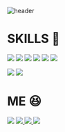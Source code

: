 ![header](https://capsule-render.vercel.app/api?type=waving&color=auto&height=300&section=header&text=dong99u&desc=UMC%20Queue%20Server&animation=twinkling&fontAlign=70&descAlign=77&descAlignY=65)


# SKILLS  :scroll:  
  
  
<img src="https://img.shields.io/badge/javascript-F7DF1E?style=for-the-badge&logo=javascript&logoColor=white"> <img src="https://img.shields.io/badge/express-000000?style=for-the-badge&logo=express&logoColor=white"> <img src="https://img.shields.io/badge/pug-A86454?style=for-the-badge&logo=pug&logoColor=white"> <img src="https://img.shields.io/badge/mongodb-47A248?style=for-the-badge&logo=mongodb&logoColor=white"> <img src="https://img.shields.io/badge/mongoose-880000?style=for-the-badge&logo=mongoose&logoColor=white"> <img src="https://img.shields.io/badge/react-61DAFB?style=for-the-badge&logo=react&logoColor=white">   

<img src="https://img.shields.io/badge/python-3776AB?style=for-the-badge&logo=python&logoColor=white">  <img src="https://img.shields.io/badge/flask-000000?style=for-the-badge&logo=flask&logoColor=white">   


# ME :laughing:

<img src="https://img.shields.io/badge/UMC-02B3E4?style=flat-square&logo=udacity&logoColor=white">  <a href="https://www.instagram.com/d99u_p/" target="_blank"><img src="https://img.shields.io/badge/d99u__p-E4405F?style=flat-square&logo=instagram&logoColor=white">   <img src="https://img.shields.io/badge/qkrehdrb0813@gmail.com-EA4335?style=flat-square&logo=gmail&logoColor=white">   <a href="https://velog.io/@eastking7979" target="_blank"><img src="https://img.shields.io/badge/Velog-20C997?style=flat-square&logo=velog&logoColor=white">
